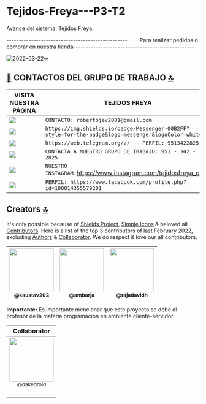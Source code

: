 # Tejidos-Freya---P3-T2
Avance del sistema. Tejidos Freya.

------------------------------------------------------Para realizar pedidos o comprar en nuestra tienda-------------------------------------------------

![2022-03-22w](https://user-images.githubusercontent.com/98972071/159529012-e26f6a84-9f57-4494-b46e-4656c7fc171b.png)


## [📱](https://www.facebook.com/profile.php?id=100014355579201) CONTACTOS DEL GRUPO DE TRABAJO [🔝](https://freya-tejidos.web.app/)

VISITA NUESTRA PÁGINA | TEJIDOS FREYA
------------ | -------------
<img src="https://img.shields.io/badge/Gmail-D14836?style=for-the-badge&logo=gmail&logoColor=white" /> | `CONTACTO: robertojev2001@gmail.com`
<img src="https://img.shields.io/badge/Messenger-00B2FF?style=for-the-badge&logo=messenger&logoColor=white" /> | `https://img.shields.io/badge/Messenger-00B2FF?style=for-the-badge&logo=messenger&logoColor=white`
<img src="https://img.shields.io/badge/Telegram-2CA5E0?style=for-the-badge&logo=telegram&logoColor=white" /> | `https://web.telegram.org/z/  - PERFIL: 9513422825`
<img src="https://img.shields.io/badge/WhatsApp-25D366?style=for-the-badge&logo=whatsapp&logoColor=white" /> | `CONTACTA A NUESTRO GRUPO DE TRABAJO: 951 - 342 - 2825`
<img src="https://img.shields.io/badge/Instagram-E4405F?style=for-the-badge&logo=instagram&logoColor=white" /> | `NUESTRO INSTAGRAM:`https://www.instagram.com/tejidosfreya_oax/`
<img src="https://img.shields.io/badge/Facebook-1877F2?style=for-the-badge&logo=facebook&logoColor=white" /> | `PERFIL: https://www.facebook.com/profile.php?id=100014355579201`

## Creators [🔝](#welcome-badges-4-readmemd-profile)

It's only possible because of [Shields Project](https://github.com/badges/shields), [Simple Icons](https://github.com/simple-icons/simple-icons) & beloved all [Contributors](https://github.com/alexandresanlim/Badges4-README.md-Profile/graphs/contributors). Here is a list of the top 3 contributors of last February 2022, excluding [Authors](https://github.com/alexandresanlim) & [Collaborator](https://github.com/mrhrifat).  We do respect & love our all contributors.

| [<img src="https://github.com/kaustav202.png?size=115" width="115"><br><sub>@kaustav202</sub>](https://github.com/kaustav202) | [<img  src="https://github.com/ambarja.png?size=115" width="115"><br><sub>@ambarja</sub>](https://github.com/ambarja) | [<img  src="https://github.com/rajadavidh.png?size=115" width="115"><br><sub>@rajadavidh</sub>](https://github.com/rajadavidh) | 
| :---: |:---: | :---: |

**Importante:** Es importante mencionar que este proyecto se debe al profesor de la materia programación en ambiente cliente-servidor.

| Collaborator |
| :---: | 
| [<img src="https://avatars.githubusercontent.com/u/16070294?v=4" width=115><br><sub>@dakedroid</sub>](https://github.com/dakedroid) <br><br> |
